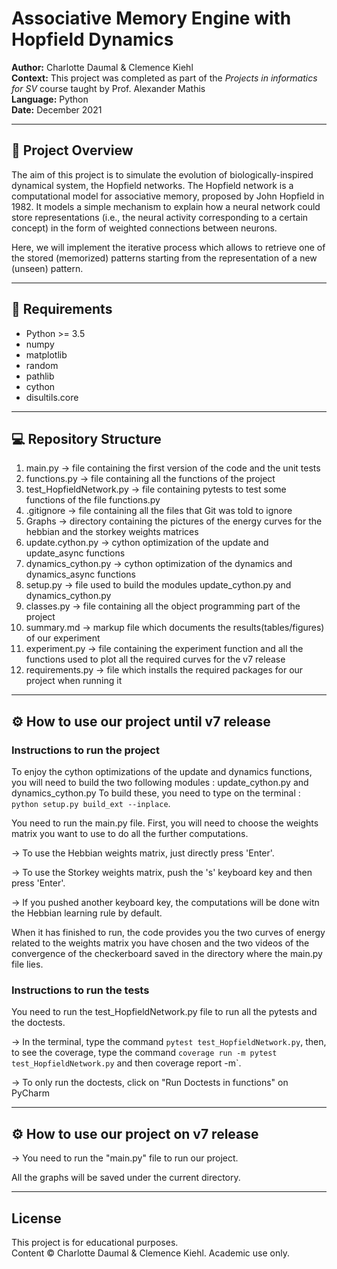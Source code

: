 # Associative Memory Engine with Hopfield Dynamics

**Author:** Charlotte Daumal & Clemence Kiehl  
**Context:** This project was completed as part of the *Projects in informatics for SV* course taught by Prof. Alexander Mathis  
**Language:** Python   
**Date:** December 2021

---

## 📘 Project Overview

The aim of this project is to simulate the evolution of biologically-inspired dynamical system, the Hopfield networks. The Hopfield network is a computational model for associative memory, proposed by John Hopfield in 1982. It models a simple mechanism to explain how a neural network could store representations (i.e., the neural activity corresponding to a certain concept) in the form of weighted connections between neurons. 

Here, we will implement the iterative process which allows to retrieve one of the stored (memorized) patterns starting from the representation of a new (unseen) pattern.

---

## 📝 Requirements
* Python >= 3.5
* numpy
* matplotlib
* random
* pathlib
* cython
* disultils.core

---

## 💻 Repository Structure 
1) main.py -> file containing the first version of the code and the unit tests
2) functions.py -> file containing all the functions of the project
3) test_HopfieldNetwork.py -> file containing pytests to test some functions of the file functions.py
4) .gitignore -> file containing all the files that Git was told to ignore
5) Graphs -> directory containing the pictures of the energy curves for the hebbian and the storkey weights matrices
6) update.cython.py -> cython optimization of the update and update_async functions
7) dynamics_cython.py -> cython optimization of the dynamics and dynamics_async functions
8) setup.py -> file used to build the modules update_cython.py and dynamics_cython.py
9) classes.py -> file containing all the object programming part of the project
10) summary.md -> markup file which documents the results(tables/figures) of our experiment
11) experiment.py -> file containing the experiment function and all the functions used to plot all the required curves for the v7 release
12) requirements.py -> file which installs the required packages for our project when running it

---

## ⚙️ How to use our project until v7 release

### Instructions to run the project 

To enjoy the cython optimizations of the update and dynamics functions, you will need to build the two following modules : update_cython.py and dynamics_cython.py
To build these, you need to type on the terminal : `python setup.py build_ext --inplace`.

You need to run the main.py file. 
First, you will need to choose the weights matrix you want to use to do all the further computations. 

-> To use the Hebbian weights matrix, just directly press 'Enter'. 

-> To use the Storkey weights matrix, push the 's' keyboard key and then press 'Enter'. 

-> If you pushed another keyboard key, the computations will be done witn the Hebbian learning rule by default. 

When it has finished to run, the code provides you the two curves of energy related to the weights matrix you have chosen and the two videos of the convergence of the checkerboard saved in the directory where the main.py file lies.

### Instructions to run the tests

You need to run the test_HopfieldNetwork.py file to run all the pytests and the doctests.

-> In the terminal, type the command `pytest test_HopfieldNetwork.py`, then, to see the coverage, type the command `coverage run -m pytest test_HopfieldNetwork.py` and then coverage report -m`.

-> To only run the doctests, click on "Run Doctests in functions" on PyCharm

---

## ⚙️ How to use our project on v7 release

-> You need to run the "main.py" file to run our project.

All the graphs will be saved under the current directory.

---

## License

This project is for educational purposes.  
Content © Charlotte Daumal & Clemence Kiehl. Academic use only.
